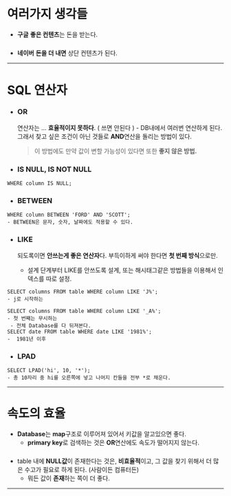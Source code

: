 # 여러가지 생각들

- **구글**
**좋은 컨텐츠**는 돈을 받는다.
#####
- **네이버**
**돈을 더 내면** 상단 컨텐츠가 된다.
---

# SQL 연산자
- ### **OR** 
    연산자는 ... **효율적이지 못하다**. ( 쓰면 안된다 ) - DB내에서 여러번 연산하게 된다.
     그래서 찾고 싶은 조건이 아닌 것들로 **AND**연산을 돌리는 방법이 있다.

    >이 방법에도 만약 값이 변할 가능성이 있다면 또한 **좋지 않은 방법.**

- ### **IS NULL, IS NOT NULL**
~~~
WHERE column IS NULL;
~~~
- ### **BETWEEN**
~~~
WHERE column BETWEEN 'FORD' AND 'SCOTT';
- BETWEEN은 문자, 숫자, 날짜에도 적용할 수 있다.
~~~
- ### **LIKE**

    되도록이면 **안쓰는게 좋은 연산자**다. 부득이하게 써야 한다면 **첫 번째 방식**으로만.  
    - 설계 단계부터 LIKE를 안쓰도록 설계, 또는 해시태그같은 방법들을 이용해서 인덱스를 따로 설정. 
~~~
SELECT columns FROM table WHERE column LIKE 'J%';
- j로 시작하는

SELECT columns FROM table WHERE column LIKE '_A%';
- 첫 번째는 무시하는
 - 전체 Database를 다 뒤져본다.
SELECT date FROM table WHERE date LIKE '1981%';
-  1981년 이후
~~~
-  ### **LPAD**
~~~
SELECT LPAD('hi', 10, '*');
- 총 10자리 중 hi를 오른쪽에 넣고 나머지 칸들을 전부 *로 채운다. 
~~~

___

# 속도의 효율
- **Database**는 **map**구조로 이루어져 있어서 키값을 알고있으면 좋다.
    - **primary key**로 검색하는 것은 **OR**연산에도 속도가 떨어지지 않는다.
#####
- table 내에 **NULL값**이 존재한다는 것은, **비효율적**이고, 그 값을 찾기 위해서 더 많은 수고가 필요로 하게 된다. (사람이든 컴퓨터든)
    - 뭐든 값이 **존재**하는 쪽이 더 좋다.
---

